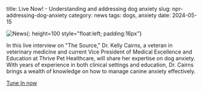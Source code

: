 title: Live Now! - Understanding and addressing dog anxiety
slug: npr-addressing-dog-anxiety
category: news
tags: dogs, anxiety
date: 2024-05-15

![News]({static}/images/news.gif){: height=100 style="float:left; padding:16px"}

In this live interview on "The Source," Dr. Kelly Cairns, a veteran in veterinary medicine and current Vice President of Medical Excellence and Education at Thrive Pet Healthcare, will share her expertise on dog anxiety. With years of experience in both clinical settings and education, Dr. Cairns brings a wealth of knowledge on how to manage canine anxiety effectively.

[Tune In now](https://www.tpr.org/podcast/the-source/2024-05-15/understanding-and-addressing-dog-anxiety)
